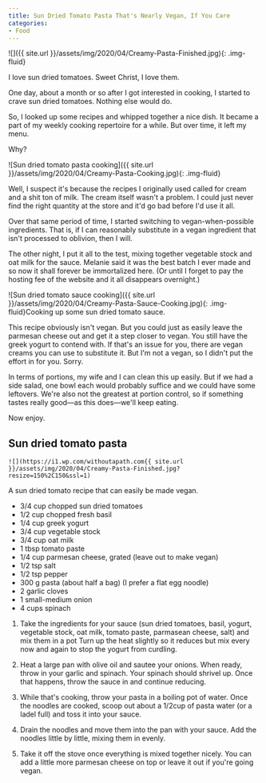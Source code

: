 ```yaml
---
title: Sun Dried Tomato Pasta That's Nearly Vegan, If You Care
categories:
- Food
---
```


![]({{ site.url }}/assets/img/2020/04/Creamy-Pasta-Finished.jpg){: .img-fluid}

I love sun dried tomatoes. Sweet Christ, I love them.

One day, about a month or so after I got interested in cooking, I started to crave sun dried tomatoes. Nothing else would do.

So, I looked up some recipes and whipped together a nice dish. It became a part of my weekly cooking repertoire for a while. But over time, it left my menu.

<!-- more -->

Why?

![Sun dried tomato pasta cooking]({{ site.url }}/assets/img/2020/04/Creamy-Pasta-Cooking.jpg){: .img-fluid}

Well, I suspect it's because the recipes I originally used called for cream and a shit ton of milk. The cream itself wasn't a problem. I could just never find the right quantity at the store and it'd go bad before I'd use it all.

Over that same period of time, I started switching to vegan-when-possible ingredients. That is, if I can reasonably substitute in a vegan ingredient that isn't processed to oblivion, then I will.

The other night, I put it all to the test, mixing together vegetable stock and oat milk for the sauce. Melanie said it was the best batch I ever made and so now it shall forever be immortalized here. (Or until I forget to pay the hosting fee of the website and it all disappears overnight.)

![Sun dried tomato sauce cooking]({{ site.url }}/assets/img/2020/04/Creamy-Pasta-Sauce-Cooking.jpg){: .img-fluid}Cooking up some sun dried tomato sauce.

This recipe obviously isn't vegan. But you could just as easily leave the parmesan cheese out and get it a step closer to vegan. You still have the greek yogurt to contend with. If that's an issue for you, there are vegan creams you can use to substitute it. But I'm not a vegan, so I didn't put the effort in for you. Sorry.

In terms of portions, my wife and I can clean this up easily. But if we had a side salad, one bowl each would probably suffice and we could have some leftovers. We're also not the greatest at portion control, so if something tastes really good––as this does––we'll keep eating.

Now enjoy.

	

## Sun dried tomato pasta

	![](https://i1.wp.com/withoutapath.com{{ site.url }}/assets/img/2020/04/Creamy-Pasta-Finished.jpg?resize=150%2C150&ssl=1)	

		

A sun dried tomato recipe that can easily be made vegan.

	

	

		

  * 3/4 cup chopped sun dried tomatoes
  * 1/2 cup chopped fresh basil
  * 1/4 cup greek yogurt
  * 3/4 cup vegetable stock
  * 3/4 cup oat milk
  * 1 tbsp tomato paste
  * 1/4 cup parmesan cheese, grated (leave out to make vegan)
  * 1/2 tsp salt
  * 1/2 tsp pepper
  * 300 g pasta (about half a bag) (I prefer a flat egg noodle)
  * 2 garlic cloves
  * 1 small-medium onion
  * 4 cups spinach
	

	

		

  1. Take the ingredients for your sauce (sun dried tomatoes, basil, yogurt, vegetable stock, oat milk, tomato paste, parmasean cheese, salt) and mix them in a pot Turn up the heat slightly so it reduces but mix every now and again to stop the yogurt from curdling.

  2. Heat a large pan with olive oil and sautee your onions. When ready, throw in your garlic and spinach. Your spinach should shrivel up. Once that happens, throw the sauce in and continue reducing.

  3. While that's cooking, throw your pasta in a boiling pot of water. Once the noodles are cooked, scoop out about a 1/2cup of pasta water (or a ladel full) and toss it into your sauce.

  4. Drain the noodles and move them into the pan with your sauce. Add the noodles little by little, mixing them in evenly.

  5. Take it off the stove once everything is mixed together nicely. You can add a little more parmesan cheese on top or leave it out if you're going vegan.

	

	

			

